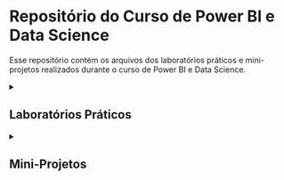 # Repositório do Curso de Power BI e Data Science

Esse repositório contém os arquivos dos laboratórios práticos e mini-projetos realizados durante o curso de Power BI e Data Science.

<details>
<summary><h2>Laboratórios Práticos</h2></summary>

<details>
<summary><h3> Introdução ao Power BI</h3></summary>
Nesse laboratório prático, foi realizada uma introdução ao Power BI, aprendendo os conceitos básicos e os principais recursos da ferramenta.

<a href="https://github.com/Matheus-Estevao/PowerBi-Data-Science-Academy/tree/main/Cap02" target="_blank"><img src="./assets/Incone-diretorio-20.png" alt="Nome da Imagem"></a>

Habilidades Aprendidas

- Carregar a fonte de dados no Power BI;
- Utilizar cartões de métricas para exibir informações importantes;
- Criar gráficos de pizza para representar a distribuição de vendas por região;
- Criar gráficos de barras empilhadas e horizontais para visualizar as vendas por categoria e país;
- Utilizar um mapa mundial para exibir as vendas por país;
- Aplicar filtros e segmentações de dados para analisar as vendas de forma mais detalhada;
- Formatar o relatório, adicionando títulos, imagens e estilos para deixá-lo mais atrativo.

</details>

<details>
<summary><h3> Tratamento e Modelagem de Dados</h3></summary>

Nesse laboratório prático, foi abordado o tratamento e modelagem de dados no Power BI, com foco em boas práticas de preparação de dados para análises.

<a href="https://github.com/Matheus-Estevao/PowerBi-Data-Science-Academy/tree/main/Cap03" target="_blank"><img src="./assets/Incone-diretorio-20.png" alt="Nome da Imagem"></a>

Habilidades Aprendidas:

- Modelagem de Dados em Business Intelligence
- Utilização do Query Editor, Report View, Relationship View e Data View no Power BI
- Verificação de Relacionamentos e Remoção de Duplicatas nos Dados no Power BI
- Detecção Automática de Relacionamentos no Power BI
- Trabalho com Relacionamentos e Cardinalidade no Power BI
- Introdução ao Power Query M-Language e DAX (Data Analysis Expressions)
- Utilização de Gráfico de Cascata e Gráfico Treemap no Power BI
- Criação de Indicador Chave de Performance (KPI) no Power BI
- Criação de Coluna Calculada Para o Lucro no Power BI
- Cálculo da Margem de Lucro Usando DAX no Power BI
- Criação de um Dashboard completo com Vendas, Custo, Margem de Lucro e KPI no Power BI.

</details>

<details>
<summary><h3> Análise e Visualização de Dados</h3></summary>

Nesse laboratório prático, foram aplicadas técnicas de análise e visualização de dados para responder questões específicas de negócios.

<a href="https://github.com/Matheus-Estevao/PowerBi-Data-Science-Academy/tree/main/Cap02" target="_blank"><img src="./assets/Incone-diretorio-20.png" alt="Nome da Imagem"></a>

Habilidades Aprendidas:

- Criar gráficos e visualizações avançadas;
- Realizar análises de tendência, correlação e regressão;
- Utilizar ferramentas de filtragem e slicer.

</details>
  
<details>
<summary><h3> Criação de Dashboards</h3></summary>

Nesse laboratório prático, foi criado um dashboard interativo e dinâmico para apresentação de análises e insights.

<a href="https://github.com/Matheus-Estevao/PowerBi-Data-Science-Academy/tree/main/Cap02" target="_blank"><img src="./assets/Incone-diretorio-20.png" alt="Nome da Imagem"></a>

Habilidades Aprendidas:

- Utilizar os principais recursos de design do Power BI;
- Criar um dashboard interativo;
- Configurar parâmetros e slicers para permitir interação.

</details>

<details>
<summary><h3> Visualização de Dados Geográficos</h3></summary>

Nesse laboratório prático, foi explorada a visualização de dados geográficos no Power BI, utilizando mapas interativos.

<a href="https://github.com/Matheus-Estevao/PowerBi-Data-Science-Academy/tree/main/Cap02" target="_blank"><img src="./assets/Incone-diretorio-20.png" alt="Nome da Imagem"></a>

Habilidades Aprendidas:

- Importar dados geográficos;
- Utilizar a visualização de mapas;
- Realizar análises espaciais.

 </details> 
  
<details>
<summary><h3> Criação de Relatórios para Publicação</h3></summary>

Nesse laboratório prático, foram abordados conceitos e práticas de criação de relatórios para publicação em plataformas web e dispositivos móveis.

<a href="https://github.com/Matheus-Estevao/PowerBi-Data-Science-Academy/tree/main/Cap02" target="_blank"><img src="./assets/Incone-diretorio-20.png" alt="Nome da Imagem"></a>

Habilidades Aprendidas:

- Utilizar os principais recursos de design para criação de relatórios;
- Configurar a otimização de visualizações para diferentes dispositivos;
- Publicar um relatório na web.

 </details>   
 </details>
 
<details>
<summary><h2>Mini-Projetos</h2></summary>

<details>
<summary><h3>Mini-Projeto 1: Análise de Vendas</h3></summary>

Nesse mini-projeto, foi realizado uma análise de vendas de uma loja de varejo, buscando identificar padrões e insights para otimização de estratégias de venda.

<a href="https://github.com/Matheus-Estevao/PowerBi-Data-Science-Academy/tree/main/Cap02" target="_blank"><img src="./assets/Incone-diretorio-20.png" alt="Nome da Imagem"></a>

Habilidades Aprendidas:

- Utilizar técnicas de tratamento de dados para preparação dos dados;
- Utilizar ferramentas de análise exploratória de dados;
- Criar visualizações avançadas para apresentação de resultados.

</details>

<details>
<summary><h3>Mini-Projeto 2: Análise de Redes Sociais</h3></summary>

Nesse mini-projeto,

<a href="https://github.com/Matheus-Estevao/PowerBi-Data-Science-Academy/tree/main/Cap02" target="_blank"><img src="./assets/Incone-diretorio-20.png" alt="Nome da Imagem"></a>

</details> 
</details>
